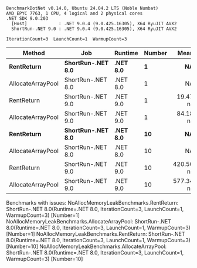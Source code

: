 ```

BenchmarkDotNet v0.14.0, Ubuntu 24.04.2 LTS (Noble Numbat)
AMD EPYC 7763, 1 CPU, 4 logical and 2 physical cores
.NET SDK 9.0.203
  [Host]            : .NET 9.0.4 (9.0.425.16305), X64 RyuJIT AVX2
  ShortRun-.NET 9.0 : .NET 9.0.4 (9.0.425.16305), X64 RyuJIT AVX2

IterationCount=3  LaunchCount=1  WarmupCount=3  

```
| Method            | Job               | Runtime  | Number | Mean      | Error     | StdDev   | Min       | Max       | Allocated |
|------------------ |------------------ |--------- |------- |----------:|----------:|---------:|----------:|----------:|----------:|
| **RentReturn**        | **ShortRun-.NET 8.0** | **.NET 8.0** | **1**      |        **NA** |        **NA** |       **NA** |        **NA** |        **NA** |        **NA** |
| AllocateArrayPool | ShortRun-.NET 8.0 | .NET 8.0 | 1      |        NA |        NA |       NA |        NA |        NA |        NA |
| RentReturn        | ShortRun-.NET 9.0 | .NET 9.0 | 1      |  19.47 ns |  0.383 ns | 0.021 ns |  19.46 ns |  19.50 ns |         - |
| AllocateArrayPool | ShortRun-.NET 9.0 | .NET 9.0 | 1      |  84.18 ns |  4.098 ns | 0.225 ns |  83.94 ns |  84.39 ns |         - |
| **RentReturn**        | **ShortRun-.NET 8.0** | **.NET 8.0** | **10**     |        **NA** |        **NA** |       **NA** |        **NA** |        **NA** |        **NA** |
| AllocateArrayPool | ShortRun-.NET 8.0 | .NET 8.0 | 10     |        NA |        NA |       NA |        NA |        NA |        NA |
| RentReturn        | ShortRun-.NET 9.0 | .NET 9.0 | 10     | 420.50 ns | 12.841 ns | 0.704 ns | 419.91 ns | 421.28 ns |         - |
| AllocateArrayPool | ShortRun-.NET 9.0 | .NET 9.0 | 10     | 577.34 ns | 27.869 ns | 1.528 ns | 576.24 ns | 579.08 ns |         - |

Benchmarks with issues:
  NoAllocMemoryLeakBenchmarks.RentReturn: ShortRun-.NET 8.0(Runtime=.NET 8.0, IterationCount=3, LaunchCount=1, WarmupCount=3) [Number=1]
  NoAllocMemoryLeakBenchmarks.AllocateArrayPool: ShortRun-.NET 8.0(Runtime=.NET 8.0, IterationCount=3, LaunchCount=1, WarmupCount=3) [Number=1]
  NoAllocMemoryLeakBenchmarks.RentReturn: ShortRun-.NET 8.0(Runtime=.NET 8.0, IterationCount=3, LaunchCount=1, WarmupCount=3) [Number=10]
  NoAllocMemoryLeakBenchmarks.AllocateArrayPool: ShortRun-.NET 8.0(Runtime=.NET 8.0, IterationCount=3, LaunchCount=1, WarmupCount=3) [Number=10]
